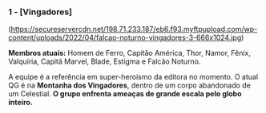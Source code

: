 ### 1 - [Vingadores]

(https://secureservercdn.net/198.71.233.187/eb6.f93.myftpupload.com/wp-content/uploads/2022/04/falcao-noturno-vingadores-3-666x1024.jpg)

**Membros atuais:** Homem de Ferro, Capitão América, Thor, Namor, Fênix, Valquíria, Capitã Marvel, Blade, Estigma e Falcão Noturno.

A equipe é a referência em super-heroísmo da editora no momento. O atual QG é na **Montanha dos Vingadores**, dentro de um corpo abandonado de um Celestial. **O grupo enfrenta ameaças de grande escala pelo globo inteiro.**